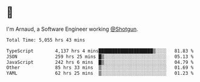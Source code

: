 # 👋

I'm Arnaud, a Software Engineer working [@Shotgun](https://shotgun.live).

<!--START_SECTION:waka-->

```txt
Total Time: 5,055 hrs 43 mins

TypeScript        4,137 hrs 4 mins████████████████████▒░░░░   81.83 %
JSON              259 hrs 25 mins █▒░░░░░░░░░░░░░░░░░░░░░░░   05.13 %
JavaScript        242 hrs 6 mins  █▒░░░░░░░░░░░░░░░░░░░░░░░   04.79 %
Other             85 hrs 33 mins  ▒░░░░░░░░░░░░░░░░░░░░░░░░   01.69 %
YAML              62 hrs 25 mins  ▒░░░░░░░░░░░░░░░░░░░░░░░░   01.23 %
```

<!--END_SECTION:waka-->
